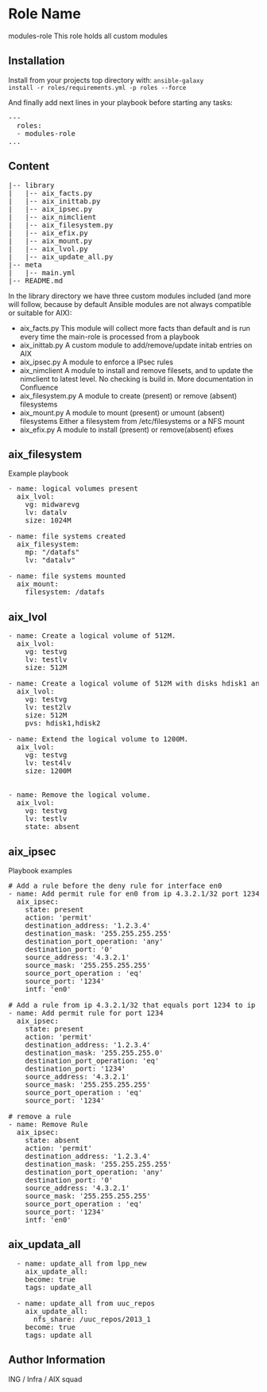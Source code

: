 Role Name
=========
modules-role
This role holds all custom modules

Installation
------------

Install from your projects top directory with:
<code>ansible-galaxy install -r roles/requirements.yml -p roles --force</code>

And finally add next lines in your playbook before starting any tasks:
<pre>
---
  roles:
  - modules-role
...
</pre>

Content
-------
<pre>
|-- library
|   |-- aix_facts.py
|   |-- aix_inittab.py
|   |-- aix_ipsec.py
|   |-- aix_nimclient
|   |-- aix_filesystem.py
|   |-- aix_efix.py
|   |-- aix_mount.py
|   |-- aix_lvol.py
|   |-- aix_update_all.py
|-- meta
|   |-- main.yml
|-- README.md
</pre>

In the library directory we have three custom modules included (and more will follow, because by default Ansible modules are not always compatible or suitable for AIX):
- aix_facts.py
This module will collect more facts than default and is run every time the main-role is processed from a playbook
- aix_inittab.py
A custom module to add/remove/update initab entries on AIX
- aix_ipsec.py
A module to enforce a IPsec rules
- aix_nimclient
A module to install and remove filesets, and to update the nimclient to latest level. No checking is build in. More documentation in Confluence
- aix_filesystem.py
A module to create (present) or remove (absent) filesystems
- aix_mount.py
A module to mount (present) or umount (absent) filesystems
Either a filesystem from /etc/filesystems or a NFS mount
- aix_efix.py
A module to install (present) or remove(absent) efixes

aix_filesystem
--------------
Example playbook
<pre>
- name: logical volumes present
  aix_lvol:
    vg: midwarevg
    lv: datalv
    size: 1024M

- name: file systems created
  aix_filesystem:
    mp: "/datafs"
    lv: "datalv"

- name: file systems mounted
  aix_mount:
    filesystem: /datafs
</pre>

aix_lvol
--------
<pre>
- name: Create a logical volume of 512M.
  aix_lvol:
    vg: testvg
    lv: testlv
    size: 512M

- name: Create a logical volume of 512M with disks hdisk1 and hdisk2
  aix_lvol:
    vg: testvg
    lv: test2lv
    size: 512M
    pvs: hdisk1,hdisk2

- name: Extend the logical volume to 1200M.
  aix_lvol:
    vg: testvg
    lv: test4lv
    size: 1200M


- name: Remove the logical volume.
  aix_lvol:
    vg: testvg
    lv: testlv
    state: absent
</pre>

aix_ipsec
---------
Playbook examples
<pre>
# Add a rule before the deny rule for interface en0
- name: Add permit rule for en0 from ip 4.3.2.1/32 port 1234 to any port at ip 1.2.3.4/32
  aix_ipsec:
    state: present
    action: 'permit'
    destination_address: '1.2.3.4'
    destination_mask: '255.255.255.255'
    destination_port_operation: 'any'
    destination_port: '0'
    source_address: '4.3.2.1'
    source_mask: '255.255.255.255'
    source_port_operation : 'eq'
    source_port: '1234'
    intf: 'en0'

# Add a rule from ip 4.3.2.1/32 that equals port 1234 to ip 1.2.3.4/24 equals port 1234 at the end of the rules.
- name: Add permit rule for port 1234
  aix_ipsec:
    state: present
    action: 'permit'
    destination_address: '1.2.3.4'
    destination_mask: '255.255.255.0'
    destination_port_operation: 'eq'
    destination_port: '1234'
    source_address: '4.3.2.1'
    source_mask: '255.255.255.255'
    source_port_operation : 'eq'
    source_port: '1234'

# remove a rule
- name: Remove Rule
  aix_ipsec:
    state: absent
    action: 'permit'
    destination_address: '1.2.3.4'
    destination_mask: '255.255.255.255'
    destination_port_operation: 'any'
    destination_port: '0'
    source_address: '4.3.2.1'
    source_mask: '255.255.255.255'
    source_port_operation : 'eq'
    source_port: '1234'
    intf: 'en0'
</pre>

aix_updata_all
--------
<pre>
  - name: update_all from lpp_new
    aix_update_all:
    become: true
    tags: update_all

  - name: update_all from uuc_repos
    aix_update_all:
      nfs_share: /uuc_repos/2013_1
    become: true
    tags: update_all
</pre>


Author Information
------------------
ING / Infra / AIX squad
